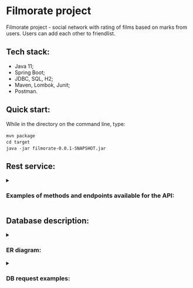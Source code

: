 # Filmorate project
Filmorate project - social network with rating of films based on marks from users. Users can add each other to friendlist.
## Tech stack:
- Java 11;
- Spring Boot;
- JDBC, SQL, H2;
- Maven, Lombok, Junit;
- Postman.
## Quick start:
While in the directory on the command line, type:

`mvn package`  
`cd target`  
`java -jar filmorate-0.0.1-SNAPSHOT.jar`
## Rest service:
<details>
    <summary><h3>Examples of methods and endpoints available for the API:</h3></summary>

- [(GET) get list of all films](http://localhost:8080/films)
- [(POST) create new film sending json info](http://localhost:8080/films)
- [(PUT) update existing film sending json info with specified id](http://localhost:8080/films/{id})
- [(GET) get film with specified id](http://localhost:8080/films/{id}) 
- [(GET) get list of all users](http://localhost:8080/users)
- [(POST) create new user sending json info](http://localhost:8080/users)
</details>

## Database description: 
<details>
    <summary><h3>ER diagram:</h3></summary>

![DB structure.png](https://github.com/RomanBatrakov/java-filmorate/blob/main/ER%20diagram.png)
</details>
<details>
    <summary><h3>DB request examples:</h3></summary>

- Get all users:
```
SELECT * FROM user;
```
- Get common friends:
```
SELECT * FROM users u
JOIN (SELECT friend_id FROM friends WHERE user_id = ?) f 
ON u.user_id = f.friend_id
JOIN (SELECT friend_id FROM friends WHERE user_id = ?) l 
ON u.user_id = l.friend_id;
```
- Get popular films:
```
SELECT * FROM films f
LEFT JOIN (SELECT film_id, COUNT(*) likes_count
FROM likes GROUP BY film_id) l ON f.film_id = l.film_id
ORDER BY l.likes_count DESC LIMIT ?;
```
- Get genres:
```
SELECT f.id, name FROM film_genres f
LEFT JOIN (SELECT * FROM genres) g ON f.id = g.id 
WHERE film_id = ?;
```
</details>